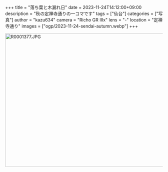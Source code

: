 +++
title = "落ち葉と木漏れ日"
date = 2023-11-24T14:12:00+09:00
description = "秋の定禅寺通りの一コマです"
tags = ["仙台"]
categories = ["写真"]
author = "kazu634"
camera = "Richo GR IIIx"
lens = "-"
location = "定禅寺通り"
images = ["ogp/2023-11-24-sendai-autumn.webp"]
+++

<a data-flickr-embed="true" href="https://www.flickr.com/photos/42332031@N02/53352608321/in/datetaken-public/" title="R0001377.JPG"><img src="https://live.staticflickr.com/65535/53352608321_dda215b7ac_z.jpg" width="640" height="427" alt="R0001377.JPG"/></a>
